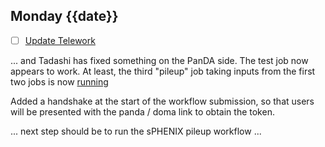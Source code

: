 ## Monday {{date}}

- [ ] [Update Telework](https://docs.google.com/spreadsheets/d/16AZZBiKL1s6eGgH2KFiJPnD8-TjRsC0HYy4Qdmbr358/edit#gid=0)

... and Tadashi has fixed something on the PanDA side.  The test job now appears to work.  At least, the third "pileup" job taking inputs from the first two jobs is now [running](https://panda-doma.cern.ch/tasks/?jeditaskid=66666|66664|66665)

Added a handshake at the start of the workflow submission, so that users will be presented with the panda / doma link to obtain the token.

... next step should be to run the sPHENIX pileup workflow ...



